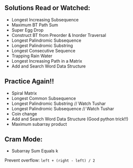 ## Solutions Read or Watched:
- Longest Increasing Subsequence
- Maximum BT Path Sum
- Super Egg Drop
- Construct BT from Preorder & Inorder Traversal
- Longest Palindromic Subsequence
- Longest Palindromic Substring
- Longest Consecutive Sequence
- Trapping Rain Water
- Longest Increasing Path in a Matrix
- Add and Search Word Data Structure

## Practice Again!!
- Spiral Matrix
- Longest Common Subsequence
- Longest Palindromic Substring // Watch Tushar
- Longest Palindromic Subsequence // Watch Tushar
- Coin change
- Add and Search Word Data Structure (Good python trick!!)
- Maximum subarray product

## Cram Mode:
- Subarray Sum Equals k

Prevent overflow: `left + (right - left) / 2`
